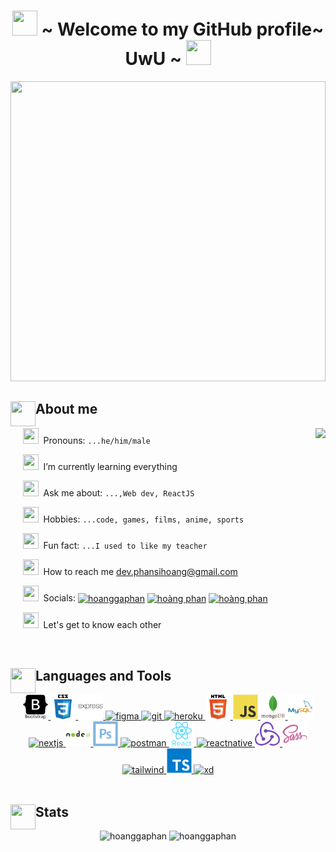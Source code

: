 <h1 align="center">
<img src="https://user-images.githubusercontent.com/55527757/185651731-7e42e091-e30e-4de1-aa82-d2e7e87976eb.png" height="40px" width="40px"> 
  ~ Welcome to my GitHub profile~ UwU ~
<img src="https://user-images.githubusercontent.com/55527757/185651731-7e42e091-e30e-4de1-aa82-d2e7e87976eb.png" height="40px" width="40px"></h1>
<img src="https://user-images.githubusercontent.com/55527757/185646170-604a384a-85bc-4542-8788-f0bc01ff41fd.jpg" height="480px" width="100%"> 

<div>
  <h2 >
    <img  align="left" src="https://user-images.githubusercontent.com/55527757/185730413-c69df10f-6ce1-4872-b239-80dde8ab360a.png" height="40px" width="40px"> 
    About me
  </h2>
 
  <img height="200px" src="https://user-images.githubusercontent.com/55527757/185731421-3f7a0e8d-c8de-4003-8d21-a423f1232e9d.gif" align="right">

  <p>
    &nbsp;&nbsp;&nbsp;&nbsp;
    <img src="https://user-images.githubusercontent.com/55527757/185731590-cf808d8a-ddbd-4e96-a086-fee42f2841cd.png" height="25px" width="25px">
    &nbsp;Pronouns: <code>...he/him/male</code>
  </p>
    <p>
    &nbsp;&nbsp;&nbsp;&nbsp;
    <img src="https://user-images.githubusercontent.com/55527757/185730868-5204adb0-2093-4545-80f0-63f22020646d.png" height="25px" width="25px">
    &nbsp;I’m currently learning everything
  </p>
  <p>
    &nbsp;&nbsp;&nbsp;&nbsp;
    <img src="https://user-images.githubusercontent.com/55527757/185730714-e4cbe74d-79f0-4503-a2b7-9ae2d2c0355b.png" height="25px" width="25px">
    &nbsp;Ask me about: <code>...,Web dev, ReactJS</code>
  </p>
  <p>
    &nbsp;&nbsp;&nbsp;&nbsp;
    <img src="https://user-images.githubusercontent.com/55527757/185730862-7d741942-b1af-4c7c-b4a5-8c55746ff554.png" height="25px" width="25px">
    &nbsp;Hobbies: <code>...code, games, films, anime, sports</code>
  </p>
  <p>
    &nbsp;&nbsp;&nbsp;&nbsp;
    <img src="https://user-images.githubusercontent.com/55527757/185730865-c8199297-9272-42ee-a422-b9bf48ec87dd.png" height="25px" width="25px">
    &nbsp;Fun fact: <code>...I used to like my teacher</code>
  </p>
  <p>
    &nbsp;&nbsp;&nbsp;&nbsp;
    <img src="https://user-images.githubusercontent.com/55527757/185735497-f0838dc2-537f-4910-b403-032310d0e8a0.png" height="25px" width="25px">
    &nbsp;How to reach me <a href="mailto:dev.phansihoang@gmail.com">dev.phansihoang@gmail.com</a>
  </p>
  <p>
    &nbsp;&nbsp;&nbsp;&nbsp;
    <img src="https://user-images.githubusercontent.com/55527757/185731593-a05cccdd-36ed-4484-b080-43f931279b4c.png" height="25px" width="25px">
    &nbsp;Socials:
    <a href="https://twitter.com/hoanggaphan" target="_blank"><img align="center" src="https://raw.githubusercontent.com/rahuldkjain/github-profile-readme-generator/master/src/images/icons/Social/twitter.svg" alt="hoanggaphan" height="30" width="40" /></a>
    <a href="https://fb.com/hoang.phansi.3" target="_blank"><img align="center" src="https://raw.githubusercontent.com/rahuldkjain/github-profile-readme-generator/master/src/images/icons/Social/facebook.svg" alt="hoàng phan" height="30" width="40" /></a>
    <a href="https://linkedin.com/in/hoàng-phan-sĩ" target="_blank"><img align="center" src="https://user-images.githubusercontent.com/55527757/218376388-31784c2f-df8f-4ee5-bb3c-00bc931ab175.svg" alt="hoàng phan" height="30" width="40" /></a>
  </p>
  <p>
    &nbsp;&nbsp;&nbsp;&nbsp;
    <img src="https://user-images.githubusercontent.com/55527757/185735496-0bb34ea1-f47e-48ca-86ba-b37d3e071e75.png" height="25px" width="25px">
    &nbsp;Let's get to know each other
  </p>
</div>

<br>
<div>
  <h2 >
    <img  align="left" src="https://user-images.githubusercontent.com/55527757/185733874-73c9f0cb-37e8-41df-b679-d8556603839a.png" height="40px" width="40px"> 
    Languages and Tools
  </h2>

  <div align="center">
<a href="https://getbootstrap.com" target="_blank" rel="noreferrer"> <img src="https://raw.githubusercontent.com/devicons/devicon/master/icons/bootstrap/bootstrap-plain-wordmark.svg" alt="bootstrap" width="40" height="40"/> </a> <a href="https://www.w3schools.com/css/" target="_blank" rel="noreferrer"> <img src="https://raw.githubusercontent.com/devicons/devicon/master/icons/css3/css3-original-wordmark.svg" alt="css3" width="40" height="40"/> </a> <a href="https://expressjs.com" target="_blank" rel="noreferrer"> <img src="https://raw.githubusercontent.com/devicons/devicon/master/icons/express/express-original-wordmark.svg" alt="express" width="40" height="40"/> </a> <a href="https://www.figma.com/" target="_blank" rel="noreferrer"> <img src="https://www.vectorlogo.zone/logos/figma/figma-icon.svg" alt="figma" width="40" height="40"/> </a> <a href="https://git-scm.com/" target="_blank" rel="noreferrer"> <img src="https://www.vectorlogo.zone/logos/git-scm/git-scm-icon.svg" alt="git" width="40" height="40"/> </a> <a href="https://heroku.com" target="_blank" rel="noreferrer"> <img src="https://www.vectorlogo.zone/logos/heroku/heroku-icon.svg" alt="heroku" width="40" height="40"/> </a> <a href="https://www.w3.org/html/" target="_blank" rel="noreferrer"> <img src="https://raw.githubusercontent.com/devicons/devicon/master/icons/html5/html5-original-wordmark.svg" alt="html5" width="40" height="40"/> </a> <a href="https://developer.mozilla.org/en-US/docs/Web/JavaScript" target="_blank" rel="noreferrer"> <img src="https://raw.githubusercontent.com/devicons/devicon/master/icons/javascript/javascript-original.svg" alt="javascript" width="40" height="40"/> </a> <a href="https://www.mongodb.com/" target="_blank" rel="noreferrer"> <img src="https://raw.githubusercontent.com/devicons/devicon/master/icons/mongodb/mongodb-original-wordmark.svg" alt="mongodb" width="40" height="40"/> </a> <a href="https://www.mysql.com/" target="_blank" rel="noreferrer"> <img src="https://raw.githubusercontent.com/devicons/devicon/master/icons/mysql/mysql-original-wordmark.svg" alt="mysql" width="40" height="40"/> </a> <a href="https://nextjs.org/" target="_blank" rel="noreferrer"> <img src="https://cdn.worldvectorlogo.com/logos/nextjs-2.svg" alt="nextjs" width="40" height="40"/> </a> <a href="https://nodejs.org" target="_blank" rel="noreferrer"> <img src="https://raw.githubusercontent.com/devicons/devicon/master/icons/nodejs/nodejs-original-wordmark.svg" alt="nodejs" width="40" height="40"/> </a> <a href="https://www.photoshop.com/en" target="_blank" rel="noreferrer"> <img src="https://raw.githubusercontent.com/devicons/devicon/master/icons/photoshop/photoshop-line.svg" alt="photoshop" width="40" height="40"/> </a> <a href="https://postman.com" target="_blank" rel="noreferrer"> <img src="https://www.vectorlogo.zone/logos/getpostman/getpostman-icon.svg" alt="postman" width="40" height="40"/> </a> <a href="https://reactjs.org/" target="_blank" rel="noreferrer"> <img src="https://raw.githubusercontent.com/devicons/devicon/master/icons/react/react-original-wordmark.svg" alt="react" width="40" height="40"/> </a> <a href="https://reactnative.dev/" target="_blank" rel="noreferrer"> <img src="https://reactnative.dev/img/header_logo.svg" alt="reactnative" width="40" height="40"/> </a> <a href="https://redux.js.org" target="_blank" rel="noreferrer"> <img src="https://raw.githubusercontent.com/devicons/devicon/master/icons/redux/redux-original.svg" alt="redux" width="40" height="40"/> </a> <a href="https://sass-lang.com" target="_blank" rel="noreferrer"> <img src="https://raw.githubusercontent.com/devicons/devicon/master/icons/sass/sass-original.svg" alt="sass" width="40" height="40"/> </a> <a href="https://tailwindcss.com/" target="_blank" rel="noreferrer"> <img src="https://www.vectorlogo.zone/logos/tailwindcss/tailwindcss-icon.svg" alt="tailwind" width="40" height="40"/> </a> <a href="https://www.typescriptlang.org/" target="_blank" rel="noreferrer"> <img src="https://raw.githubusercontent.com/devicons/devicon/master/icons/typescript/typescript-original.svg" alt="typescript" width="40" height="40"/> </a> <a href="https://www.adobe.com/products/xd.html" target="_blank" rel="noreferrer"> <img src="https://cdn.worldvectorlogo.com/logos/adobe-xd.svg" alt="xd" width="40" height="40"/> </a> 
</div>
</div>

<br>
<div>
  <h2 >
    <img  align="left" src="https://user-images.githubusercontent.com/55527757/185733518-a7177f95-2ac6-4d86-a85c-f83ff116dd7b.png" height="40px" width="40px"> 
    Stats
  </h2>

  <div align="center">
  <img src="https://github-readme-stats.vercel.app/api?username=hoanggaphan&show_icons=true&locale=en&theme=react" alt="hoanggaphan" />
  <img src="https://github-readme-stats.vercel.app/api/top-langs?username=hoanggaphan&show_icons=true&locale=en&layout=compact&theme=react" alt="hoanggaphan" /> 
  </div>
  <br>
</div>
